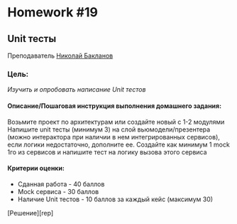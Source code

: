 # Homework #19
## Unit тесты
Преподаватель [Николай Бакланов][Teacher3]

### Цель:
 _Изучить и опробовать написание Unit тестов_

#### Описание/Пошаговая инструкция выполнения домашнего задания:
Возьмите проект по архитектурам или создайте новый с 1-2 модулями
Напишите unit тесты (минимум 3) на слой вьюмодели/презентера (можно интерактора при наличии в нем интегрированных сервисов), если логики недостаточно, дополните ее.
Создайте как минимум 1 mock 1го из сервисов и напишите тест на логику вызова этого сервиса


#### Критерии оценки:
- Сданная работа - 40 баллов
- Mock сервиса - 30 баллов
- Наличие Unit тестов - 10 баллов за каждый кейс (максимум 30)


[Решение][rep]

[Teacher3]: <https://otus.ru/teacher/2295>



